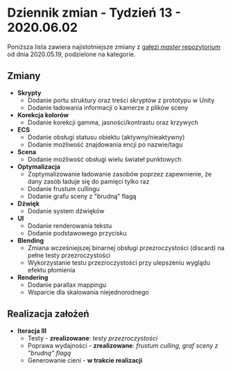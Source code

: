 # Dziennik zmian - Tydzień 13 - 2020.06.02

Poniższa lista zawiera najistotniejsze zmiany z [gałęzi _master_
repozytorium](https://github.com/AdamJozwiak/PBL_Endless_Project/commits/master)
od dnia 2020.05.19, podzielone na kategorie.

## Zmiany

- **Skrypty**
  - Dodanie portu struktury oraz treści skryptów z prototypu w Unity
  - Dodanie ładowania informacji o kamerze z plików sceny
- **Korekcja kolorów**
  - Dodanie korekcji gamma, jasności/kontrastu oraz krzywych
- **ECS**
  - Dodanie obsługi statusu obiektu (aktywny/nieaktywny)
  - Dodanie możliwość znajdowania encji po nazwie/tagu
- **Scena**
  - Dodanie możliwość obsługi wielu świateł punktowych
- **Optymalizacja**
  - Zoptymalizowanie ładowanie zasobów poprzez zapewnienie, że dany zasób
    ładuje się do pamięci tylko raz
  - Dodanie frustum cullingu
  - Dodanie grafu sceny z "brudną" flagą
- **Dźwięk**
  - Dodanie system dźwięków
- **UI**
  - Dodanie renderowania tekstu
  - Dodanie podstawowego przycisku
- **Blending**
  - Zmiana wcześniejszej binarnej obsługi przezroczystości (discard) na pełne
    testy przezroczystości
  - Wykorzystanie testu przezroczystości przy ulepszeniu wyglądu efektu płomienia
- **Rendering**
  - Dodanie parallax mappingu
  - Wsparcie dla skalowania niejednorodnego

## Realizacja założeń

- **Iteracja III**
  - Testy - **zrealizowane**: _testy przezroczystości_
  - Poprawa wydajności - **zrealizowane**: _frustum culling, graf sceny z
    "brudną" flagą_
  - Generowanie cieni - **w trakcie realizacji**
